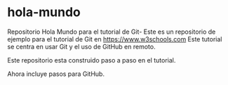# hola-mundo

Repositorio Hola Mundo para el tutorial de Git-
Este es un repositorio de ejemplo para el tutorial de Git en <https://www.w3schools.com>
Este tutorial se centra en usar Git y el uso de GitHub en remoto.

Este repositorio esta construido paso a paso en el tutorial.

Ahora incluye pasos para GitHub.
